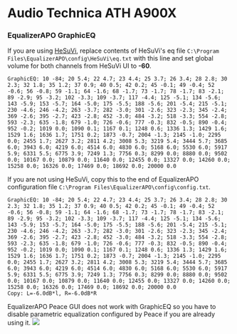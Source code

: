 # Audio Technica ATH A900X
### EqualizerAPO GraphicEQ
If you are using [HeSuVi](https://sourceforge.net/projects/hesuvi/), replace contents of HeSuVi's eq file `C:\Program Files\EqualizerAPO\config\HeSuVi\eq.txt` with this line and set global volume for both channels from HeSuVi UI to **-60**.
```
GraphicEQ: 10 -84; 20 5.4; 22 4.7; 23 4.4; 25 3.7; 26 3.4; 28 2.8; 30 2.3; 32 1.8; 35 1.2; 37 0.9; 40 0.5; 42 0.2; 45 -0.1; 49 -0.4; 52 -0.6; 56 -0.8; 59 -1.1; 64 -1.6; 68 -1.7; 73 -1.7; 78 -1.7; 83 -2.1; 89 -2.9; 95 -3.2; 102 -3.3; 109 -3.7; 117 -4.4; 125 -5.1; 134 -5.6; 143 -5.9; 153 -5.7; 164 -5.0; 175 -5.5; 188 -5.6; 201 -5.4; 215 -5.1; 230 -4.6; 246 -4.2; 263 -3.7; 282 -3.0; 301 -2.6; 323 -2.3; 345 -2.4; 369 -2.6; 395 -2.7; 423 -2.8; 452 -3.0; 484 -3.2; 518 -3.3; 554 -2.8; 593 -2.3; 635 -1.8; 679 -1.0; 726 -0.6; 777 -0.3; 832 -0.5; 890 -0.4; 952 -0.2; 1019 0.0; 1090 0.1; 1167 0.1; 1248 0.6; 1336 1.3; 1429 1.6; 1529 1.6; 1636 1.7; 1751 0.2; 1873 -0.7; 2004 -1.3; 2145 -1.0; 2295 0.0; 2455 1.7; 2627 3.2; 2811 4.2; 3008 5.3; 3219 5.4; 3444 5.7; 3685 6.0; 3943 6.0; 4219 6.0; 4514 6.0; 4830 6.0; 5168 6.0; 5530 6.0; 5917 5.9; 6331 5.5; 6775 3.9; 7249 1.3; 7756 0.3; 8299 0.0; 8880 0.0; 9502 0.0; 10167 0.0; 10879 0.0; 11640 0.0; 12455 0.0; 13327 0.0; 14260 0.0; 15258 0.0; 16326 0.0; 17469 0.0; 18692 0.0; 20000 0.0
```
If you are not using HeSuVi, copy this to the end of EqualizerAPO configuration file `C:\Program Files\EqualizerAPO\config\config.txt`.
```
GraphicEQ: 10 -84; 20 5.4; 22 4.7; 23 4.4; 25 3.7; 26 3.4; 28 2.8; 30 2.3; 32 1.8; 35 1.2; 37 0.9; 40 0.5; 42 0.2; 45 -0.1; 49 -0.4; 52 -0.6; 56 -0.8; 59 -1.1; 64 -1.6; 68 -1.7; 73 -1.7; 78 -1.7; 83 -2.1; 89 -2.9; 95 -3.2; 102 -3.3; 109 -3.7; 117 -4.4; 125 -5.1; 134 -5.6; 143 -5.9; 153 -5.7; 164 -5.0; 175 -5.5; 188 -5.6; 201 -5.4; 215 -5.1; 230 -4.6; 246 -4.2; 263 -3.7; 282 -3.0; 301 -2.6; 323 -2.3; 345 -2.4; 369 -2.6; 395 -2.7; 423 -2.8; 452 -3.0; 484 -3.2; 518 -3.3; 554 -2.8; 593 -2.3; 635 -1.8; 679 -1.0; 726 -0.6; 777 -0.3; 832 -0.5; 890 -0.4; 952 -0.2; 1019 0.0; 1090 0.1; 1167 0.1; 1248 0.6; 1336 1.3; 1429 1.6; 1529 1.6; 1636 1.7; 1751 0.2; 1873 -0.7; 2004 -1.3; 2145 -1.0; 2295 0.0; 2455 1.7; 2627 3.2; 2811 4.2; 3008 5.3; 3219 5.4; 3444 5.7; 3685 6.0; 3943 6.0; 4219 6.0; 4514 6.0; 4830 6.0; 5168 6.0; 5530 6.0; 5917 5.9; 6331 5.5; 6775 3.9; 7249 1.3; 7756 0.3; 8299 0.0; 8880 0.0; 9502 0.0; 10167 0.0; 10879 0.0; 11640 0.0; 12455 0.0; 13327 0.0; 14260 0.0; 15258 0.0; 16326 0.0; 17469 0.0; 18692 0.0; 20000 0.0
Copy: L=-6.0dB*l, R=-6.0dB*R
```
EqualizerAPO Peace GUI does not work with GraphicEQ so you have to disable parametric equalization configured by Peace if you are already using it.
![](https://raw.githubusercontent.com/jaakkopasanen/AutoEq/master/results/Innerfidelity%202017/innerfidelity/onear/Audio%20Technica%20ATH%20A900X/Audio%20Technica%20ATH%20A900X.png)
